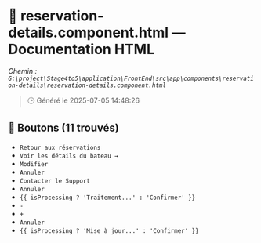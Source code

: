 # 📄 reservation-details.component.html — Documentation HTML
*Chemin : `G:\project\Stage4to5\application\FrontEnd\src\app\components\reservation-details\reservation-details.component.html`*

> 🕒 Généré le 2025-07-05 14:48:26

## 🔘 Boutons (11 trouvés)
- `Retour aux réservations`
- `Voir les détails du bateau →`
- `Modifier`
- `Annuler`
- `Contacter le Support`
- `Annuler`
- `{{ isProcessing ? 'Traitement...' : 'Confirmer' }}`
- `-`
- `+`
- `Annuler`
- `{{ isProcessing ? 'Mise à jour...' : 'Confirmer' }}`
